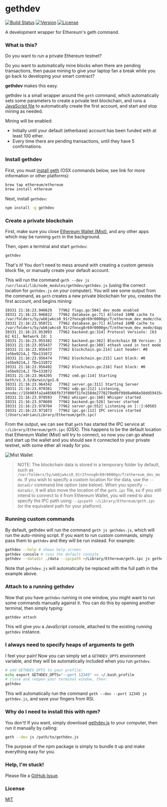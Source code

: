 # gethdev

[![Build Status](https://img.shields.io/travis/amacneil/gethdev/master.svg)](https://travis-ci.org/amacneil/gethdev)
[![Version](https://img.shields.io/npm/v/gethdev.svg)](https://www.npmjs.com/package/gethdev)
[![License](https://img.shields.io/badge/license-MIT-blue.svg)](https://github.com/amacneil/gethdev/blob/master/LICENSE.md)

A development wrapper for Ethereum's geth command.

### What is this?

Do you want to run a private Ethereum testnet?

Do you want to automatically mine blocks when there are pending transactions, then pause mining to give your laptop fan a break while you go back to developing your smart contract?

**gethdev** makes this easy.

gethdev is a small wrapper around the `geth` command, which automatically sets some parameters to create a private test blockchain, and runs a [JavaScript file](https://github.com/amacneil/gethdev/blob/master/gethdev.js) to automatically create the first account, and start and stop mining as needed.

Mining will be enabled:

* Initially until your default (etherbase) account has been funded with at least 100 ether.
* Every time there are pending transactions, until they have 5 confirmations.

### Install gethdev

First, you must [install geth](https://github.com/ethereum/go-ethereum/wiki/Building-Ethereum) (OSX commands below, see link for more information or other platforms):

```sh
brew tap ethereum/ethereum
brew install ethereum
```

Next, install `gethdev`:

```sh
npm install -g gethdev
```

### Create a private blockchain

First, make sure you close [Ethereum Wallet (Mist)](https://github.com/ethereum/mist), and any other apps which may be running `geth` in the background.

Then, open a terminal and start `gethdev`:

```sh
gethdev
```

That's it! You don't need to mess around with creating a custom genesis block file, or manually create your default account.

This will run the command `geth --dev js /usr/local/lib/node_modules/gethdev/gethdev.js` (using the correct location for `gethdev.js` on your computer). You will see some output from the command, as `geth` creates a new private blockchain for you, creates the first account, and begins mining:

```
I0331 21:16:23.946629   77962 flags.go:504] dev mode enabled
I0331 21:16:23.946822   77962 database.go:71] Alloted 16MB cache to /var/folders/5y/wb6jwkcs0_91r2fnnxg8r69r0000gn/T/ethereum_dev_mode/chaindata
I0331 21:16:23.950721   77962 database.go:71] Alloted 16MB cache to /var/folders/5y/wb6jwkcs0_91r2fnnxg8r69r0000gn/T/ethereum_dev_mode/dapp
I0331 21:16:23.953093   77962 backend.go:314] Protocol Versions: [63 62 61], Network Id: 1
I0331 21:16:23.955382   77962 backend.go:362] Blockchain DB Version: 3
I0331 21:16:23.955437   77962 backend.go:389] ethash used in test mode
I0331 21:16:23.956437   77962 blockchain.go:214] Last header: #0 [e5be9214…] TD=131072
I0331 21:16:23.956474   77962 blockchain.go:215] Last block: #0 [e5be9214…] TD=131072
I0331 21:16:23.956492   77962 blockchain.go:216] Fast block: #0 [e5be9214…] TD=131072
I0331 21:16:23.964205   77962 cmd.go:114] Starting Geth/v1.3.5/darwin/go1.6
I0331 21:16:23.964342   77962 server.go:311] Starting Server
I0331 21:16:23.970381   77962 udp.go:212] Listening, enode://15b903fa2a48566fb73f800f31fe158de2778278e0bf99d8a066e58dd59435ce49f94e1381bc7620ae6e3d221fd61238bb543ebe5fbac5c82090d22066b2e19a@76.102.196.50:63582
I0331 21:16:23.970593   77962 whisper.go:160] Whisper started
I0331 21:16:23.970609   77962 backend.go:526] Server started
I0331 21:16:23.970704   77962 server.go:552] Listening on [::]:60565
I0331 21:16:23.971073   77962 ipc.go:112] IPC service started (/Users/adrian/Library/Ethereum/geth.ipc)
```

From the output, we can see that `geth` has started the IPC service at `~/Library/Ethereum/geth.ipc` (OSX). This happens to be the default location that Ethereum Wallet (Mist) will try to connect, so now you can go ahead and start up the wallet and you should see it connected to your private testnet, with some ether all ready for you.

![Mist Wallet](https://raw.githubusercontent.com/amacneil/gethdev/master/wallet.png)

> NOTE: The blockchain data is stored in a temporary folder by default, such as `/var/folders/5y/wb6jwkcs0_91r2fnnxg8r69r0000gn/T/ethereum_dev_mode`. If you wish to specify a custom location for the data, use the `--datadir` command line option (see below). When you specify `--datadir`, it will also move the location of the `geth.ipc` file, so if you still intend to connect to it from Ethereum Wallet, you will need to also specify the IPC path using `--ipcpath ~/Library/Ethereum/geth.ipc` (or the equivalent path for your platform).

### Running custom commands

By default, gethdev will run the command `geth js gethdev.js`, which will run the auto-mining script. If you want to run custom commands, simply pass them to `gethdev` and they will be run instead. For example:

```sh
gethdev --help # shows help screen
gethdev console # runs the default console
gethdev --datadir ./data --ipcpath ~/Library/Ethereum/geth.ipc js gethdev.js # specify a custom data directory
```

Note that `gethdev.js` will automatically be replaced with the full path in the example above.

### Attach to a running gethdev

Now that you have `gethdev` running in one window, you might want to run some commands manually against it. You can do this by opening another terminal, then simply typing:

```sh
gethdev attach
```

This will give you a JavaScript console, attached to the existing running `gethdev` instance.

### I always need to specify heaps of arguments to geth

I feel your pain! Now you can simply set a `GETHDEV_OPTS` environment variable, and they will be automatically included when you run `gethdev`.

```sh
# add GETHDEV_OPTS to your profile:
echo export GETHDEV_OPTS="--port 12345" >> ~/.bash_profile
# close and reopen your terminal window, then:
gethdev
```

This will automatically run the command `geth --dev --port 12345 js gethdev.js`, and save your fingers from RSI.

### Why do I need to install this with npm?

You don't! If you want, simply download [gethdev.js](https://github.com/amacneil/gethdev/blob/master/gethdev.js) to your computer, then run it manually by calling:

```sh
geth --dev js /path/to/gethdev.js
```

The purpose of the npm package is simply to bundle it up and make everything easy for you.

### Help, I'm stuck!

Please file a [GitHub Issue](https://github.com/amacneil/gethdev/issues).

### License

[MIT](https://github.com/amacneil/gethdev/blob/master/LICENSE.md)
